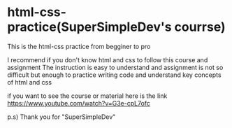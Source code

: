 # html-css-practice(SuperSimpleDev's courrse)

This is the html-css practice from begginer to pro

I recommend if you don't know html and css to follow this course and assignment
The instruction is easy to understand and assignment is not so difficult 
but enough to practice writing code and understand key concepts of html and css

if you want to see the course or material
here is the link
https://www.youtube.com/watch?v=G3e-cpL7ofc

p.s)
Thank you for "SuperSimpleDev"
